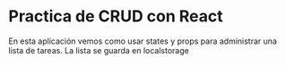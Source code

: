 # Practica de CRUD con React

En esta aplicación vemos como usar states y props para administrar una lista de tareas. 
La lista se guarda en localstorage